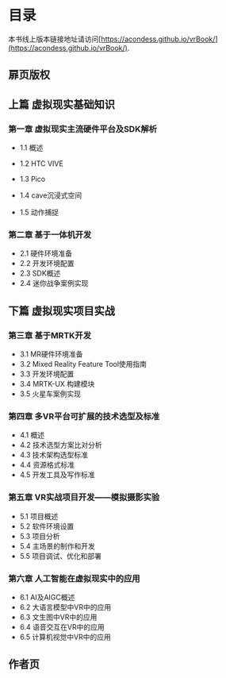 # 目录

本书线上版本链接地址请访问[https://acondess.github.io/vrBook/](https://acondess.github.io/vrBook/).
<!-- For full documentation visit [mkdocs.org](https://www.mkdocs.org). -->

## 扉页版权

<!-- * `mkdocs new [dir-name]` - Create a new project.
* `mkdocs serve` - Start the live-reloading docs server.
* `mkdocs build` - Build the documentation site.
* `mkdocs -h` - Print help message and exit. -->

## 上篇 虚拟现实基础知识

### 第一章 虚拟现实主流硬件平台及SDK解析

* 1.1 概述
* 1.2 HTC VIVE
* 1.3 Pico
* 1.4 cave沉浸式空间
* 1.5 动作捕捉

    <!-- mkdocs.yml    # The configuration file.
    docs/
        index.md  # The documentation homepage.
        ...       # Other markdown pages, images and other files. -->

### 第二章 基于一体机开发

* 2.1 硬件环境准备
* 2.2 开发环境配置
* 2.3 SDK概述
* 2.4 迷你战争案例实现

## 下篇 虚拟现实项目实战

### 第三章 基于MRTK开发

* 3.1 MR硬件环境准备
* 3.2 Mixed Reality Feature Tool使用指南
* 3.3 开发环境配置
* 3.4 MRTK-UX 构建模块
* 3.5 火星车案例实现

### 第四章 多VR平台可扩展的技术选型及标准

* 4.1 概述
* 4.2 技术选型方案比对分析
* 4.3 技术架构选型标准
* 4.4 资源格式标准
* 4.5 开发工具及写作标准

### 第五章 VR实战项目开发——模拟摄影实验

* 5.1 项目概述
* 5.2 软件环境设置
* 5.3 项目分析
* 5.4 主场景的制作和开发
* 5.5 项目调试、优化和部署

### 第六章 人工智能在虚拟现实中的应用

* 6.1 AI及AIGC概述
* 6.2 大语言模型中VR中的应用
* 6.3 文生图中VR中的应用
* 6.4 语音交互在VR中的应用
* 6.5 计算机视觉中VR中的应用

## 作者页